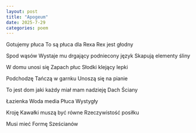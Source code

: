 ```yaml
---
layout: post
title: "Apogeum"
date: 2025-7-29
categories: poem
---
```


Gotujemy płuca
To są płuca dla Rexa
Rex jest głodny

Spod wąsów
Wystaje mu drgający podniecony język
Skapują elementy śliny

W domu unosi się
Zapach płuc
Słodki klejący lepki

Podchodzę
Tańczą w garnku
Unoszą się na pianie

To jest dom jaki każdy miał mam nadzieję
Dach
Ściany

Łazienka
Woda media
Płuca
Wystygły

Kroję
Kawałki muszą być równe
Rzeczywistość posiłku

Musi mieć
Formę
Sześcianów
